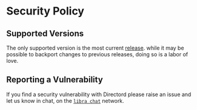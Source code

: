 # Security Policy

## Supported Versions

The only supported version is the most current
[release](https://github.com/oshied/directord/releases). while it may
be possible to backport changes to previous releases, doing so is a labor
of love.

## Reporting a Vulnerability

If you find a security vulnerability with Directord please raise an issue and
let us know in chat, on the [`libra chat`](https://libera.chat/guides/connect)
network.
